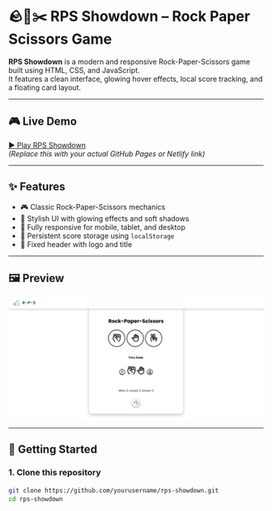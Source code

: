 # 🪨📄✂️ RPS Showdown – Rock Paper Scissors Game

**RPS Showdown** is a modern and responsive Rock-Paper-Scissors game built using HTML, CSS, and JavaScript.  
It features a clean interface, glowing hover effects, local score tracking, and a floating card layout.

---

## 🎮 Live Demo

[▶️ Play RPS Showdown](https://r-p-s-game-peach.vercel.app/)  
*(Replace this with your actual GitHub Pages or Netlify link)*

---

## ✨ Features

- 🎮 Classic Rock-Paper-Scissors mechanics
- 🎨 Stylish UI with glowing effects and soft shadows
- 📱 Fully responsive for mobile, tablet, and desktop
- 💾 Persistent score storage using `localStorage`
- 📌 Fixed header with logo and title

---

## 🖼️ Preview



![Screenshot of RPS Showdown](images/Screenshot%202025-06-16%20115230.png)


---

## 🚀 Getting Started

### 1. Clone this repository

```bash
git clone https://github.com/yourusername/rps-showdown.git
cd rps-showdown
